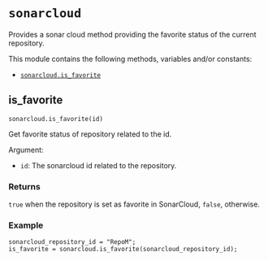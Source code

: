 # `sonarcloud`

Provides a sonar cloud method providing the favorite status of the current repository.

This module contains the following methods, variables and/or constants:

- [`sonarcloud.is_favorite`](#is_favorite)

## is_favorite

`sonarcloud.is_favorite(id)`

Get favorite status of repository related to the id.

Argument:

- `id`: The sonarcloud id related to the repository.

### Returns

`true` when the repository is set as favorite in SonarCloud, `false`, otherwise.

### Example
      

```
sonarcloud_repository_id = "RepoM";
is_favorite = sonarcloud.is_favorite(sonarcloud_repository_id);
```

